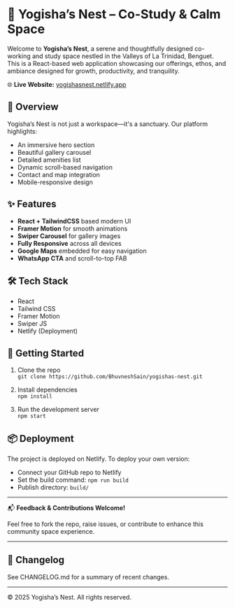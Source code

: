 # 🪷 Yogisha’s Nest – Co-Study & Calm Space

Welcome to **Yogisha’s Nest**, a serene and thoughtfully designed co-working and study space nestled in the Valleys of La Trinidad, Benguet. This is a React-based web application showcasing our offerings, ethos, and ambiance designed for growth, productivity, and tranquility.

🌐 **Live Website:** [yogishasnest.netlify.app](https://yogishasnest.netlify.app/)

## 📸 Overview

Yogisha’s Nest is not just a workspace—it's a sanctuary. Our platform highlights:
- An immersive hero section
- Beautiful gallery carousel
- Detailed amenities list
- Dynamic scroll-based navigation
- Contact and map integration
- Mobile-responsive design

## ✨ Features

- **React + TailwindCSS** based modern UI
- **Framer Motion** for smooth animations
- **Swiper Carousel** for gallery images
- **Fully Responsive** across all devices
- **Google Maps** embedded for easy navigation
- **WhatsApp CTA** and scroll-to-top FAB

## 🛠️ Tech Stack

- React
- Tailwind CSS
- Framer Motion
- Swiper JS
- Netlify (Deployment)

## 🚀 Getting Started

1. Clone the repo  
   `git clone https://github.com/BhuvneshSain/yogishas-nest.git`

2. Install dependencies  
   `npm install`

3. Run the development server  
   `npm start`

## 📦 Deployment

The project is deployed on Netlify. To deploy your own version:

- Connect your GitHub repo to Netlify
- Set the build command: `npm run build`
- Publish directory: `build/`

---

📬 **Feedback & Contributions Welcome!**

Feel free to fork the repo, raise issues, or contribute to enhance this community space experience.

---

## 📝 Changelog

See CHANGELOG.md for a summary of recent changes.

---
© 2025 Yogisha’s Nest. All rights reserved.
